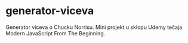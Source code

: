 # generator-viceva
Generator viceva o Chucku Norrisu. Mini projekt u sklopu Udemy tečaja Modern JavaScript From The Beginning.
